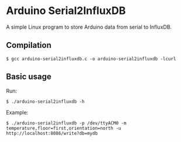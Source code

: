 # Arduino Serial2InfluxDB

A simple Linux program to store Arduino data from serial to InfluxDB. 

## Compilation

```
$ gcc arduino-serial2influxdb.c -o arduino-serial2influxdb -lcurl
```

## Basic usage

Run:

```
$ ./arduino-serial2influxdb -h
```

Example:

```
$ ./arduino-serial2influxdb -p /dev/ttyACM0 -m temperature,floor=first,orientation=north -u http://localhost:8086/write?db=mydb
```
